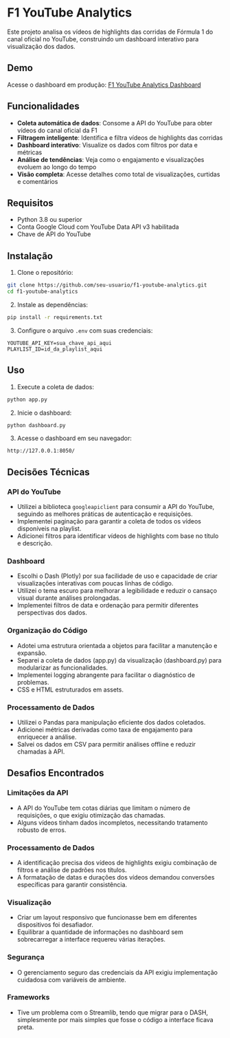 # F1 YouTube Analytics

Este projeto analisa os vídeos de highlights das corridas de Fórmula 1 do canal oficial no YouTube, construindo um dashboard interativo para visualização dos dados.

## Demo

Acesse o dashboard em produção: [F1 YouTube Analytics Dashboard](https://raychallenge.onrender.com/)

## Funcionalidades

- **Coleta automática de dados**: Consome a API do YouTube para obter vídeos do canal oficial da F1
- **Filtragem inteligente**: Identifica e filtra vídeos de highlights das corridas
- **Dashboard interativo**: Visualize os dados com filtros por data e métricas
- **Análise de tendências**: Veja como o engajamento e visualizações evoluem ao longo do tempo
- **Visão completa**: Acesse detalhes como total de visualizações, curtidas e comentários

## Requisitos

- Python 3.8 ou superior
- Conta Google Cloud com YouTube Data API v3 habilitada
- Chave de API do YouTube

## Instalação

1. Clone o repositório:
```bash
git clone https://github.com/seu-usuario/f1-youtube-analytics.git
cd f1-youtube-analytics
```

2. Instale as dependências:
```bash
pip install -r requirements.txt
```

3. Configure o arquivo `.env` com suas credenciais:
```
YOUTUBE_API_KEY=sua_chave_api_aqui
PLAYLIST_ID=id_da_playlist_aqui
```

## Uso

1. Execute a coleta de dados:
```bash
python app.py
```

2. Inicie o dashboard:
```bash
python dashboard.py
```

3. Acesse o dashboard em seu navegador:
```
http://127.0.0.1:8050/
```

## Decisões Técnicas

### API do YouTube
- Utilizei a biblioteca `googleapiclient` para consumir a API do YouTube, seguindo as melhores práticas de autenticação e requisições.
- Implementei paginação para garantir a coleta de todos os vídeos disponíveis na playlist.
- Adicionei filtros para identificar vídeos de highlights com base no título e descrição.

### Dashboard
- Escolhi o Dash (Plotly) por sua facilidade de uso e capacidade de criar visualizações interativas com poucas linhas de código.
- Utilizei o tema escuro para melhorar a legibilidade e reduzir o cansaço visual durante análises prolongadas.
- Implementei filtros de data e ordenação para permitir diferentes perspectivas dos dados.

### Organização do Código
- Adotei uma estrutura orientada a objetos para facilitar a manutenção e expansão.
- Separei a coleta de dados (app.py) da visualização (dashboard.py) para modularizar as funcionalidades.
- Implementei logging abrangente para facilitar o diagnóstico de problemas.
- CSS e HTML estruturados em assets.

### Processamento de Dados
- Utilizei o Pandas para manipulação eficiente dos dados coletados.
- Adicionei métricas derivadas como taxa de engajamento para enriquecer a análise.
- Salvei os dados em CSV para permitir análises offline e reduzir chamadas à API.

## Desafios Encontrados

### Limitações da API
- A API do YouTube tem cotas diárias que limitam o número de requisições, o que exigiu otimização das chamadas.
- Alguns vídeos tinham dados incompletos, necessitando tratamento robusto de erros.

### Processamento de Dados
- A identificação precisa dos vídeos de highlights exigiu combinação de filtros e análise de padrões nos títulos.
- A formatação de datas e durações dos vídeos demandou conversões específicas para garantir consistência.

### Visualização
- Criar um layout responsivo que funcionasse bem em diferentes dispositivos foi desafiador.
- Equilibrar a quantidade de informações no dashboard sem sobrecarregar a interface requereu várias iterações.

### Segurança
- O gerenciamento seguro das credenciais da API exigiu implementação cuidadosa com variáveis de ambiente.

### Frameworks
- Tive um problema com o Streamlib, tendo que migrar para o DASH, simplesmente por mais simples que fosse o código a interface ficava preta.


